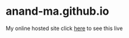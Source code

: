 # anand-ma.github.io
My online hosted site
click [here](https://anand-ma.github.io/) to see this live
